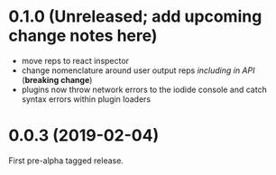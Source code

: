 # 0.1.0 (Unreleased; add upcoming change notes here)

- move reps to react inspector
- change nomenclature around user output reps _including in API_ (**breaking change**)
- plugins now throw network errors to the iodide console and catch syntax errors within plugin loaders

# 0.0.3 (2019-02-04)

First pre-alpha tagged release.
